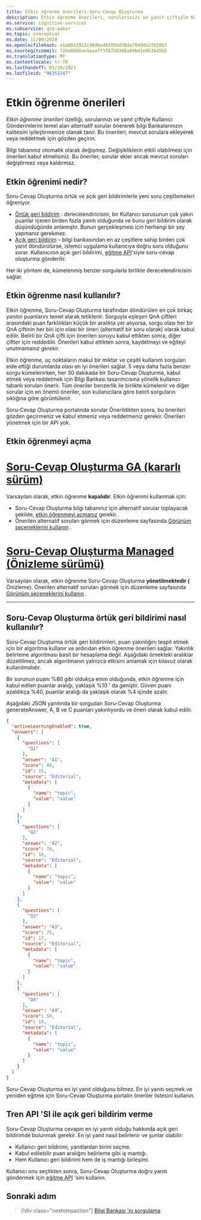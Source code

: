 ```yaml
---
title: Etkin öğrenme önerileri-Soru-Cevap Oluşturma
description: Etkin öğrenme önerileri, sorularınızı ve yanıt çiftiyle Kullanıcı Gönderimlerini temel alan alternatif sorular önererek bilgi Bankalarınızın kalitesini iyileştirmenize olanak tanır.
ms.service: cognitive-services
ms.subservice: qna-maker
ms.topic: conceptual
ms.date: 11/09/2020
ms.openlocfilehash: e1a8043912c984be46f85bd384a7049da27028b3
ms.sourcegitcommit: f28ebb95ae9aaaff3f87d8388a09b41e0b3445b5
ms.translationtype: MT
ms.contentlocale: tr-TR
ms.lasthandoff: 03/30/2021
ms.locfileid: "96353247"
---
```

# <a name="active-learning-suggestions"></a>Etkin öğrenme önerileri

_Etkin öğrenme önerileri_ özelliği, sorularınızı ve yanıt çiftiyle Kullanıcı Gönderimlerini temel alan alternatif sorular önererek bilgi Bankalarınızın kalitesini iyileştirmenize olanak tanır. Bu önerileri, mevcut sorulara ekleyerek veya reddetmek için gözden geçirin.

Bilgi tabanınız otomatik olarak değişmez. Değişikliklerin etkili olabilmesi için önerileri kabul etmelisiniz. Bu öneriler, sorular ekler ancak mevcut soruları değiştirmez veya kaldırmaz.

## <a name="what-is-active-learning"></a>Etkin öğrenimi nedir?

Soru-Cevap Oluşturma örtük ve açık geri bildirimlerle yeni soru çeşitlemeleri öğreniyor.

* [Örtük geri bildirim](#how-qna-makers-implicit-feedback-works) : derecelendiricisini, bir Kullanıcı sorusunun çok yakın puanlar içeren birden fazla yanıtı olduğunda ve bunu geri bildirim olarak düşündüğünde anlamıştır. Bunun gerçekleşmesi için herhangi bir şey yapmanız gerekmez.
* [Açık geri bildirim](#how-you-give-explicit-feedback-with-the-train-api) – bilgi bankasından en az çeşitlere sahip birden çok yanıt döndürülürse, istemci uygulama kullanıcıya doğru soru olduğunu sorar. Kullanıcının açık geri bildirimi, [eğitme API](../How-to/improve-knowledge-base.md#train-api)'siyle soru-cevap oluşturma gönderilir.

Her iki yöntem de, kümelenmiş benzer sorgularla birlikte derecelendiricisini sağlar.

## <a name="how-active-learning-works"></a>Etkin öğrenme nasıl kullanılır?

Etkin öğrenme, Soru-Cevap Oluşturma tarafından döndürülen en çok birkaç yanıtın puanlarını temel alarak tetiklenir. Sorguyla eşleşen QnA çiftleri arasındaki puan farklılıkları küçük bir aralıkta yer alıyorsa, sorgu olası her bir QnA çiftinin her biri için olası bir öneri (alternatif bir soru olarak) olarak kabul edilir. Belirli bir QnA çifti için önerilen soruyu kabul ettikten sonra, diğer çiftler için reddedilir. Önerileri kabul ettikten sonra, kaydetmeyi ve eğiteyi unutmamanız gerekir.

Etkin öğrenme, uç noktaların makul bir miktar ve çeşitli kullanım sorguları elde ettiği durumlarda olası en iyi önerileri sağlar. 5 veya daha fazla benzer sorgu kümelenirken, her 30 dakikada bir Soru-Cevap Oluşturma, kabul etmek veya reddetmek için Bilgi Bankası tasarımcısına yönelik kullanıcı tabanlı soruları önerir. Tüm öneriler benzerlik ile birlikte kümelenir ve diğer sorular için en önemli öneriler, son kullanıcılara göre belirli sorguların sıklığına göre görüntülenir.

Soru-Cevap Oluşturma portalında sorular Önerildikten sonra, bu önerileri gözden geçirmeniz ve kabul etmeniz veya reddetmeniz gerekir. Önerileri yönetmek için bir API yok.

## <a name="turn-on-active-learning"></a>Etkin öğrenmeyi açma

# <a name="qna-maker-ga-stable-release"></a>[Soru-Cevap Oluşturma GA (kararlı sürüm)](#tab/v1)

Varsayılan olarak, etkin öğrenme **kapalıdır**.
Etkin öğrenimi kullanmak için:
* Soru-Cevap Oluşturma bilgi tabanınız için alternatif sorular toplayacak şekilde, [etkin öğrenmeyi açmanız](../How-To/use-active-learning.md#turn-on-active-learning-for-alternate-questions) gerekir.
* Önerilen alternatif soruları görmek için düzenleme sayfasında [Görünüm seçeneklerini kullanın](../How-To/improve-knowledge-base.md#view-suggested-questions) .

# <a name="qna-maker-managed-preview-release"></a>[Soru-Cevap Oluşturma Managed (Önizleme sürümü)](#tab/v2)

Varsayılan olarak, etkin öğrenme Soru-Cevap Oluşturma **yönetilmektedir (** Önizleme). Önerilen alternatif soruları görmek için düzenleme sayfasında [Görünüm seçeneklerini kullanın](../How-To/improve-knowledge-base.md#view-suggested-questions) .

---

## <a name="how-qna-makers-implicit-feedback-works"></a>Soru-Cevap Oluşturma örtük geri bildirimi nasıl kullanılır?

Soru-Cevap Oluşturma örtük geri bildirimleri, puan yakınlığını tespit etmek için bir algoritma kullanır ve ardından etkin öğrenme önerileri sağlar. Yakınlık belirleme algoritması basit bir hesaplama değil. Aşağıdaki örnekteki aralıklar düzeltilmez, ancak algoritmanın yalnızca etkisini anlamak için kılavuz olarak kullanılmalıdır.

Bir sorunun puanı %80 gibi oldukça emin olduğunda, etkin öğrenme için kabul edilen puanlar aralığı, yaklaşık %10 ' da geniştir. Güven puanı azaldıkça %40, puanlar aralığı da yaklaşık olarak %4 içinde azalır.

Aşağıdaki JSON yanıtında bir sorgudan Soru-Cevap Oluşturma generateAnswer, A, B ve C puanları yakınlıyordu ve öneri olarak kabul edilir.

```json
{
  "activeLearningEnabled": true,
  "answers": [
    {
      "questions": [
        "Q1"
      ],
      "answer": "A1",
      "score": 80,
      "id": 15,
      "source": "Editorial",
      "metadata": [
        {
          "name": "topic",
          "value": "value"
        }
      ]
    },
    {
      "questions": [
        "Q2"
      ],
      "answer": "A2",
      "score": 78,
      "id": 16,
      "source": "Editorial",
      "metadata": [
        {
          "name": "topic",
          "value": "value"
        }
      ]
    },
    {
      "questions": [
        "Q3"
      ],
      "answer": "A3",
      "score": 75,
      "id": 17,
      "source": "Editorial",
      "metadata": [
        {
          "name": "topic",
          "value": "value"
        }
      ]
    },
    {
      "questions": [
        "Q4"
      ],
      "answer": "A4",
      "score": 50,
      "id": 18,
      "source": "Editorial",
      "metadata": [
        {
          "name": "topic",
          "value": "value"
        }
      ]
    }
  ]
}
```

Soru-Cevap Oluşturma en iyi yanıt olduğunu bilmez. En iyi yanıtı seçmek ve yeniden eğitme için Soru-Cevap Oluşturma portalın öneriler listesini kullanın.


## <a name="how-you-give-explicit-feedback-with-the-train-api"></a>Tren API 'SI ile açık geri bildirim verme

Soru-Cevap Oluşturma cevapın en iyi yanıtı olduğu hakkında açık geri bildirimde bulunmak gerekir. En iyi yanıt nasıl belirlenir ve şunlar olabilir:

* Kullanıcı geri bildirimi, yanıtlardan birini seçme.
* Kabul edilebilir puan aralığını belirleme gibi iş mantığı.
* Hem Kullanıcı geri bildirimi hem de iş mantığı birleşimi.

Kullanıcı onu seçtikten sonra, Soru-Cevap Oluşturma doğru yanıtı göndermek için [eğitme API](/rest/api/cognitiveservices/qnamaker4.0/runtime/train) 'sini kullanın.

## <a name="next-step"></a>Sonraki adım

> [!div class="nextstepaction"]
> [Bilgi Bankası 'nı sorgulama](query-knowledge-base.md)